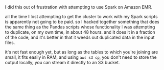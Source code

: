 I did this out of frustration with attempting to use Spark on Amazon EMR.

all the time I lost attempting to get the cluster to work with my Spark
scripts is apparently not going to be paid. so I hacked together something that
does the same thing as the Pandas scripts whose functionality I was attempting
to duplicate, on my own time, in about 48 hours. and it does it in a fraction
of the code, and it's better in that it weeds out duplicated data in the 
input files.

it's not fast enough yet, but as long as the tables to which you're joining
are small, it fits easily in RAM, and using `aws s3 cp`, you don't need to
store the output locally, you can stream it directly to an S3 bucket.
